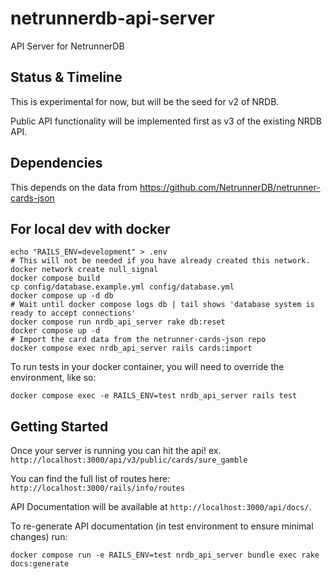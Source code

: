 # netrunnerdb-api-server

API Server for NetrunnerDB

## Status & Timeline

This is experimental for now, but will be the seed for v2 of NRDB.

Public API functionality will be implemented first as v3 of the existing NRDB API.

## Dependencies

This depends on the data from https://github.com/NetrunnerDB/netrunner-cards-json

## For local dev with docker

```
echo "RAILS_ENV=development" > .env
# This will not be needed if you have already created this network.
docker network create null_signal
docker compose build
cp config/database.example.yml config/database.yml
docker compose up -d db
# Wait until docker compose logs db | tail shows 'database system is ready to accept connections'
docker compose run nrdb_api_server rake db:reset
docker compose up -d
# Import the card data from the netrunner-cards-json repo
docker compose exec nrdb_api_server rails cards:import
```

To run tests in your docker container, you will need to override the environment, like so:
```
docker compose exec -e RAILS_ENV=test nrdb_api_server rails test
```

## Getting Started

Once your server is running you can hit the api!
ex. `http://localhost:3000/api/v3/public/cards/sure_gamble`

You can find the full list of routes here:
`http://localhost:3000/rails/info/routes`

API Documentation will be available at `http://localhost:3000/api/docs/`.

To re-generate API documentation (in test environment to ensure minimal changes) run:
```
docker compose run -e RAILS_ENV=test nrdb_api_server bundle exec rake docs:generate
```

